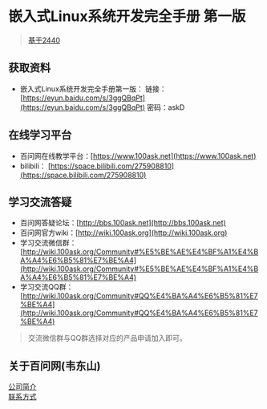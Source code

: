 # 嵌入式Linux系统开发完全手册 第一版
> [基于2440](http://weidongshan.gitee.io/informationdownloadcenter/documentation/boards/jz2440/jz2440.html)
## 获取资料
- 嵌入式Linux系统开发完全手册第一版： 链接：[https://eyun.baidu.com/s/3ggQBqPt](https://eyun.baidu.com/s/3ggQBqPt) 密码：askD

## 在线学习平台
- 百问网在线教学平台：[https://www.100ask.net](https://www.100ask.net)
- bilibili： [https://space.bilibili.com/275908810](https://space.bilibili.com/275908810)

## 学习交流答疑
- 百问网答疑论坛：[http://bbs.100ask.net](http://bbs.100ask.net)
- 百问网官方wiki：[http://wiki.100ask.org](http://wiki.100ask.org)
- 学习交流微信群：[http://wiki.100ask.org/Community#%E5%BE%AE%E4%BF%A1%E4%BA%A4%E6%B5%81%E7%BE%A4](http://wiki.100ask.org/Community#%E5%BE%AE%E4%BF%A1%E4%BA%A4%E6%B5%81%E7%BE%A4)
- 学习交流QQ群：  [http://wiki.100ask.org/Community#QQ%E4%BA%A4%E6%B5%81%E7%BE%A4](http://wiki.100ask.org/Community#QQ%E4%BA%A4%E6%B5%81%E7%BE%A4)

> 交流微信群与QQ群选择对应的产品申请加入即可。

## 关于百问网(韦东山)
[公司简介](http://weidongshan.gitee.io/informationdownloadcenter/documentation/AboutUs/aboutus.html) <br>
[联系方式](http://weidongshan.gitee.io/informationdownloadcenter/documentation/AboutUs/aboutus.html#id2)